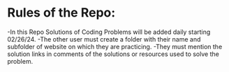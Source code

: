 # Rules of the Repo:
-In this Repo Solutions of Coding Problems will be added daily starting 02/26/24.
-The other user must create a folder with their name and subfolder of website on which they are practicing.
-They must mention the solution links in comments of the solutions or resources used to solve the problem.